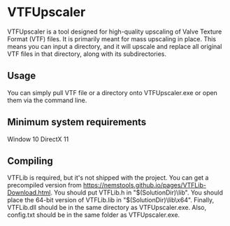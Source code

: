 # VTFUpscaler

VTFUpscaler is a tool designed for high-quality upscaling of Valve Texture Format (VTF) files. It is primarily meant for mass upscaling in place. This means you can input a directory, and it will upscale and replace all original VTF files in that directory, along with its subdirectories.

## Usage

You can simply pull VTF file or a directory onto VTFUpscaler.exe or open them via the command line.

## Minimum system requirements
Window 10
DirectX 11

## Compiling

VTFLib is required, but it's not shipped with the project. You can get a precompiled version from https://nemstools.github.io/pages/VTFLib-Download.html. 
You should put VTFLib.h in "$(SolutionDir)\lib". You should place the 64-bit version of VTFLib.lib in "$(SolutionDir)\lib\x64". Finally, VTFLib.dll should be in the same directory as VTFUpscaler.exe. Also, config.txt should be in the same folder as VTFUpscaler.exe.